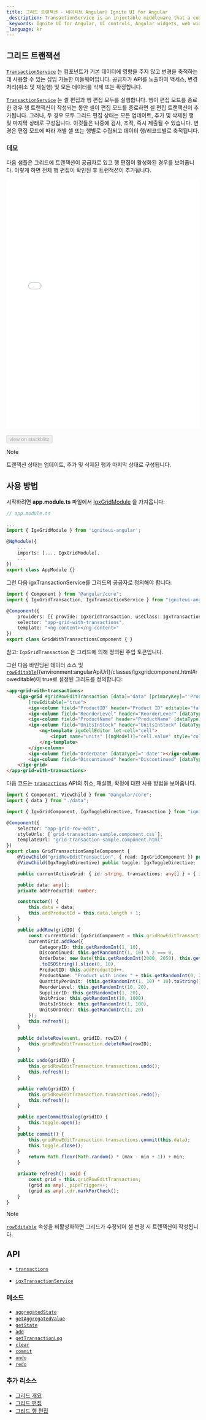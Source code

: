 ```yaml
---
title: 그리드 트랜잭션 - 네이티브 Angular| Ignite UI for Angular
_description: TransactionService is an injectable middleware that a component can use to accumulate changes without affecting the underlying data. The provider exposes API to access, manipulate changes (undo and redo) and discard or commit all to the data.
_keywords: Ignite UI for Angular, UI controls, Angular widgets, web widgets, UI widgets, Angular, Native Angular Components Suite, Native Angular Controls, Native Angular Components Library, Native Angular Component, Angular Grid, Angular Data Grid component, Angular Data Grid control, Angular Grid component, Angular Grid control, Angular High Performance Grid, Cell Editing, Row Editing, Batch Updating, Batch Editing, Transactions
_language: kr
---
```


## 그리드 트랜잭션

[`TransactionService`]({environment:angularApiUrl}/classes/igxtransactionservice.html) 는 컴포넌트가 기본 데이터에 영향을 주지 않고 변경을 축적하는데 사용할 수 있는 삽입 가능한 미들웨어입니다. 공급자가 API를 노출하여 액세스, 변경 처리(취소 및 재실행) 및 모든 데이터를 삭제 또는 확정합니다.

[`TransactionService`]({environment:angularApiUrl}/classes/igxtransactionservice.html) 는 셀 편집과 행 편집 모두를 실행합니다. 행이 편집 모드를 종료한 경우 행 트랜잭션이 작성되는 동안 셀이 편집 모드를 종료하면 셀 편집 트랜잭션이 추가됩니다. 그러나, 두 경우 모두 그리드 편집 상태는 모든 업데이트, 추가 및 삭제된 행 및 마지막 상태로 구성됩니다. 이것들은 나중에 검사, 조작, 즉시 제출될 수 있습니다. 변경은 편집 모드에 따라 개별 셀 또는 행별로 수집되고 데이터 행/레코드별로 축적됩니다.

### 데모

다음 샘플은 그리드에 트랜잭션이 공급자로 있고 행 편집이 활성화된 경우를 보여줍니다. 이렇게 하면 전체 행 편집이 확인된 후 트랜잭션이 추가됩니다.

<div class="sample-container loading" style="height:650px">
    <iframe id="grid-transaction-sample-iframe" src='{environment:demosBaseUrl}/grid-transaction' width="100%" height="100%" seamless frameBorder="0" onload="onSampleIframeContentLoaded(this);"></iframe>
</div>
<br/>
<div>
<button data-localize="stackblitz" disabled class="stackblitz-btn" data-iframe-id="grid-transaction-sample-iframe" data-demos-base-url="{environment:demosBaseUrl}">view on stackblitz</button>
</div>
<div class="divider--half"></div>

> [!NOTE]
> 트랜잭션 상태는 업데이트, 추가 및 삭제된 행과 마지막 상태로 구성됩니다.

## 사용 방법
시작하려면 **app.module.ts** 파일에서 [IgxGridModule]({environment:angularApiUrl}/classes/igxgridmodule.html) 을 가져옵니다:

```typescript
// app.module.ts

...
import { IgxGridModule } from 'igniteui-angular';

@NgModule({
    ...
    imports: [..., IgxGridModule],
    ...
})
export class AppModule {}
```

그런 다음 igxTransactionService를 그리드의 공급자로 정의해야 합니다:

```typescript
import { Component } from "@angular/core";
import { IgxGridTransaction, IgxTransactionService } from "igniteui-angular";

@Component({
    providers: [{ provide: IgxGridTransaction, useClass: IgxTransactionService }],
    selector: "app-grid-with-transactions",
    template: "<ng-content></ng-content>"
})
export class GridWithTransactionsComponent { }

```

참고: `IgxGridTransaction` 은 그리드에 의해 정의된 주입 토큰입니다.

그런 다음 바인딩된 데이터 소스 및 [`rowEditable`]({environment:angularApiUrl}/classes/igxgridcomponent.html#roweditable)({environment:angularApiUrl}/classes/igxgridcomponent.html#roweditable)이 true로 설정된 그리드를 정의합니다:

```html
<app-grid-with-transactions>
    <igx-grid #gridRowEditTransaction [data]="data" [primaryKey]="'ProductID'" width="100%" height="500px"
        [rowEditable]="true">
        <igx-column field="ProductID" header="Product ID" editable="false"></igx-column>
        <igx-column field="ReorderLevel" header="ReorderLever" [dataType]="'number'"></igx-column>
        <igx-column field="ProductName" header="ProductName" [dataType]="'string'"></igx-column>
        <igx-column field="UnitsInStock" header="UnitsInStock" [dataType]="'number'">
            <ng-template igxCellEditor let-cell="cell">
                <input name="units" [(ngModel)]="cell.value" style="color: black" />
            </ng-template>
        </igx-column>
        <igx-column field="OrderDate" [dataType]="'date'"></igx-column>
        <igx-column field="Discontinued" header="Discontinued" [dataType]="'boolean'"></igx-column>
    </igx-grid>
</app-grid-with-transactions>
```

다음 코드는 [`transactions`]({environment:angularApiUrl}/classes/igxtransactionservice.html#) API의 취소, 재실행, 확정에 대한 사용 방법을 보여줍니다.

```typescript
import { Component, ViewChild } from "@angular/core";
import { data } from "./data";

import { IgxGridComponent, IgxToggleDirective, Transaction } from "igniteui-angular";

@Component({
    selector: "app-grid-row-edit",
    styleUrls: [`grid-transaction-sample.component.css`],
    templateUrl: "grid-transaction-sample.component.html"
})
export class GridTransactionSampleComponent {
    @ViewChild("gridRowEditTransaction", { read: IgxGridComponent }) public gridRowEditTransaction: IgxGridComponent;
    @ViewChild(IgxToggleDirective) public toggle: IgxToggleDirective;

    public currentActiveGrid: { id: string, transactions: any[] } = { id: "", transactions: [] };

    public data: any[];
    private addProductId: number;

    constructor() {
        this.data = data;
        this.addProductId = this.data.length + 1;
    }

    public addRow(gridID) {
        const currentGrid: IgxGridComponent = this.gridRowEditTransaction;
        currentGrid.addRow({
            CategoryID: this.getRandomInt(1, 10),
            Discontinued: this.getRandomInt(1, 10) % 2 === 0,
            OrderDate: new Date(this.getRandomInt(2000, 2050), this.getRandomInt(0, 11), this.getRandomInt(1, 25))
            .toISOString().slice(0, 10),
            ProductID: this.addProductId++,
            ProductName: "Product with index " + this.getRandomInt(0, 20),
            QuantityPerUnit: (this.getRandomInt(1, 10) * 10).toString() + " pcs.",
            ReorderLevel: this.getRandomInt(10, 20),
            SupplierID: this.getRandomInt(1, 20),
            UnitPrice: this.getRandomInt(10, 1000),
            UnitsInStock: this.getRandomInt(1, 100),
            UnitsOnOrder: this.getRandomInt(1, 20)
        });
        this.refresh();
    }

    public deleteRow(event, gridID, rowID) {
        this.gridRowEditTransaction.deleteRow(rowID);
    }

    public undo(gridID) {
        this.gridRowEditTransaction.transactions.undo();
        this.refresh();
    }

    public redo(gridID) {
        this.gridRowEditTransaction.transactions.redo();
        this.refresh();
    }

    public openCommitDialog(gridID) {
        this.toggle.open();
    }
    public commit() {
        this.gridRowEditTransaction.transactions.commit(this.data);
        this.toggle.close();
    }
        return Math.floor(Math.random() * (max - min + 1)) + min;
    }

    private refresh(): void {
        const grid = this.gridRowEditTransaction;
        (grid as any)._pipeTrigger++;
        (grid as any).cdr.markForCheck();
    }
}

```
> [!NOTE]
> [`rowEditable`]({environment:angularApiUrl}/classes/igxgridcomponent.html#roweditable) 속성을 비활성화하면 그리드가 수정되어 셀 변경 시 트랜잭션이 작성됩니다.

## API

* [`transactions`]({environment:angularApiUrl}/classes/igxgridcomponent.html#transactions)

* [`igxTransactionService`]({environment:angularApiUrl}/classes/igxtransactionservice.html)

### 메소드


* [`aggregatedState`]({environment:angularApiUrl}/classes/igxtransactionservice.html#aggregatedstate)
* [`getAggregatedValue`]({environment:angularApiUrl}/classes/igxtransactionservice.html#getaggregatedvalue)
* [`getState`]({environment:angularApiUrl}/classes/igxtransactionservice.html#getstate)
* [`add`]({environment:angularApiUrl}/classes/igxtransactionservice.html#add)
* [`getTransactionLog`]({environment:angularApiUrl}/classes/igxtransactionservice.html#gettransactionlog)
* [`clear`]({environment:angularApiUrl}/classes/igxtransactionservice.html#clear)
* [`commit`]({environment:angularApiUrl}/classes/igxtransactionservice.html#commit)
* [`undo`]({environment:angularApiUrl}/classes/igxtransactionservice.html#undo)
* [`redo`]({environment:angularApiUrl}/classes/igxtransactionservice.html#redo)

### 추가 리소스

* [그리드 개요](grid.md)
* [그리드 편집](grid_editing.md)
* [그리드 행 편집](grid_row_editing.md)
